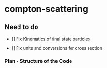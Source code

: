 # compton-scattering
## Need to do

- [] Fix Kinematics of final state particles

- [] Fix units and conversions for cross section

### Plan  - Structure of the Code


